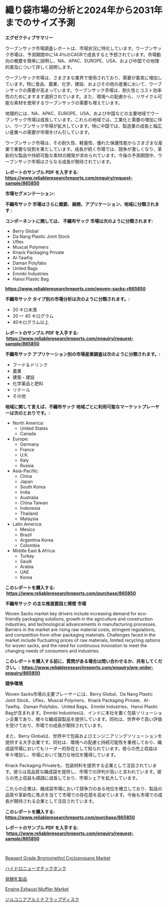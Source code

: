 <p><h1>織り袋市場の分析と2024年から2031年までのサイズ予測</h1></p><p><strong>エグゼクティブサマリー</strong></p>
<p><p>ウーブンサック市場調査レポートは、市場状況に特化しています。ウーブンサック市場は、予測期間中に14.4％のCAGRで成長すると予想されています。市場動向の概要を簡単に説明し、NA、APAC、EUROPE、USA、および中国での地理的普及について詳しく説明します。</p><p>ウーブンサック市場は、さまざまな業界で使用されており、需要が着実に増加しています。特に食品、農業、化学、建設、およびその他の産業において、ウーブンサックの需要が高まっています。ウーブンサック市場は、耐久性とコスト効率性のためにますます選択されています。また、環境への配慮から、リサイクル可能な素材を使用するウーブンサックの需要も増えています。</p><p>地理的には、NA、APAC、EUROPE、USA、および中国などの主要地域でウーブンサック市場は成長しています。これらの地域では、工業化と需要の増加に伴い、ウーブンサック市場が拡大しています。特に中国では、製造業の成長と幅広い産業への需要が市場をけん引しています。</p><p>ウーブンサック市場は、その耐久性、軽量性、優れた保護性能からさまざまな産業で重要な役割を果たしています。成長が続く市場では、競争が激しくなり、革新的な製品や持続可能な素材の開発が求められています。今後の予測期間中、ウーブンサック市場はさらなる成長が期待されています。</p></p>
<p><strong>レポートのサンプル PDF を入手する: <a href="https://www.reliableresearchreports.com/enquiry/request-sample/865850">https://www.reliableresearchreports.com/enquiry/request-sample/865850</a></strong></p>
<p><strong>市場セグメンテーション:</strong></p>
<p><strong> 不織布サック 市場はさらに概要、展開、アプリケーション、地域に分類されます :</strong></p>
<p><strong>コンポーネントに関しては、 不織布サック 市場は次のように分類されます: &nbsp;</strong></p>
<p><ul><li>Berry Global</li><li>Da Nang Plastic Joint Stock</li><li>Uflex</li><li>Muscat Polymers</li><li>Knack Packaging Private</li><li>Al-Tawfiq</li><li>Daman Polyfabs</li><li>United Bags</li><li>Emmbi Industries</li><li>Hanoi Plastic Bag</li></ul></p>
<p><strong><a href="https://www.reliableresearchreports.com/woven-sacks-r865850">https://www.reliableresearchreports.com/woven-sacks-r865850</a></strong></p>
<p><strong> 不織布サック タイプ別の市場分析は次のように分類されます。:</strong></p>
<p><ul><li>20 キロ未満</li><li>20 — 40 キログラム</li><li>40キログラム以上</li></ul></p>
<p><strong>レポートのサンプル PDF を入手する: &nbsp;<a href="https://www.reliableresearchreports.com/enquiry/request-sample/865850">https://www.reliableresearchreports.com/enquiry/request-sample/865850</a></strong></p>
<p><strong> 不織布サック アプリケーション別の市場産業調査は次のように分類されます。:</strong></p>
<p><ul><li>フード＆ドリンク</li><li>農業</li><li>建築・建設</li><li>化学薬品と肥料</li><li>リテール</li><li>その他</li></ul></p>
<p><strong>地域に関して言えば、不織布サック 地域ごとに利用可能なマーケットプレーヤーは次のとおりです。:</strong></p>
<p><ul>
    <li>
        North America:
        <ul>
            <li>United States</li>
            <li>Canada</li>
        </ul>
    </li>
    <li>
        Europe:
        <ul>
            <li>Germany</li>
            <li>France</li>
            <li>U.K.</li>
            <li>Italy</li>
            <li>Russia</li>
        </ul>
    </li>
    <li>
        Asia-Pacific:
        <ul>
            <li>China</li>
            <li>Japan</li>
            <li>South Korea</li>
            <li>India</li>
            <li>Australia</li>
            <li>China Taiwan</li>
            <li>Indonesia</li>
            <li>Thailand</li>
            <li>Malaysia</li>
        </ul>
    </li>
    <li>
        Latin America:
        <ul>
            <li>Mexico</li>
            <li>Brazil</li>
            <li>Argentina Korea</li>
            <li>Colombia</li>
        </ul>
    </li>
    <li>
        Middle East & Africa:
        <ul>
            <li>Turkey</li>
            <li>Saudi</li>
            <li>Arabia</li>
            <li>UAE</li>
            <li>Korea</li>
        </ul>
    </li>
    </ul></p>
<p><strong>このレポートを購入する: &nbsp;<a href="https://www.reliableresearchreports.com/purchase/865850">https://www.reliableresearchreports.com/purchase/865850</a></strong></p>
<p><strong>不織布サック の主な推進要因と障壁 市場</strong></p>
<p><p>Woven Sacks market key drivers include increasing demand for eco-friendly packaging solutions, growth in the agriculture and construction industries, and technological advancements in manufacturing processes. Barriers in the market are rising raw material costs, stringent regulations, and competition from other packaging materials. Challenges faced in the market include fluctuating prices of raw materials, limited recycling options for woven sacks, and the need for continuous innovation to meet the changing needs of consumers and industries.</p></p>
<p><strong>このレポートを購入する前に、質問がある場合は問い合わせるか、共有してください。:&nbsp; <a href="https://www.reliableresearchreports.com/enquiry/pre-order-enquiry/865850">https://www.reliableresearchreports.com/enquiry/pre-order-enquiry/865850</a></strong></p>
<p><strong>競争環境</strong></p>
<p><p>Woven Sacks市場の主要プレーヤーには、Berry Global、Da Nang Plastic Joint Stock、Uflex、Muscat Polymers、Knack Packaging Private、Al-Tawfiq、Daman Polyfabs、United Bags、Emmbi Industries、Hanoi Plastic Bagが含まれます。Emmbi Industriesは、インドに本社を置く包装ソリューション企業であり、様々な織成袋製品を提供しています。同社は、世界中で高い評価を受けており、市場での成長が期待されています。</p><p>また、Berry Globalは、世界中で包装およびエンジニアリングソリューションを提供する大手企業です。同社は、環境への配慮と持続可能性を重視しており、織成袋市場においてもリーダー的存在として知られています。彼らの売上収益は年々増加し、市場において強力な地位を獲得しています。</p><p>Knack Packaging Privateも、包装材料を提供する企業として注目されています。彼らは高品質な織成袋を提供し、市場での評判が高いと言われています。彼らの売上収益も順調に成長しており、市場シェアを拡大しています。</p><p>これらの企業は、織成袋市場において競争力のある地位を確立しており、製品の品質や革新性に焦点を当てて市場での存在感を高めています。今後も市場での成長が期待される企業として注目されています。</p></p>
<p><strong>このレポートを購入する: &nbsp; <a href="https://www.reliableresearchreports.com/purchase/865850">https://www.reliableresearchreports.com/purchase/865850</a></strong></p>
<p><strong>レポートのサンプル PDF を入手する: &nbsp;<a href="https://www.reliableresearchreports.com/enquiry/request-sample/865850">https://www.reliableresearchreports.com/enquiry/request-sample/865850</a></strong><strong></strong></p>
<p>&nbsp;</p>
<p><p><a href="https://www.linkedin.com/pulse/reagant-grade-bromomethyl-cyclopropane-market-challenges-gybje?trackingId=SGqGDmHUximk0eH6r3cCVA%3D%3D">Reagant Grade Bromomethyl Cyclopropane Market</a></p><p><a href="https://github.com/SantosDicki04/Market-Research-Report-List-1/blob/main/334450229722.md">ハイドロニューマチックタンク</a></p><p><a href="https://medium.com/@charityrice70/%E7%99%BA%E9%85%B5%E4%B9%B3%E8%A3%BD%E5%93%81%E5%B8%82%E5%A0%B4%E5%B1%95%E6%9C%9B-%E6%A5%AD%E7%95%8C%E6%A6%82%E8%A6%81%E3%81%A8%E4%BA%88%E6%B8%AC-2024%E5%B9%B4%E3%81%8B%E3%82%892031%E5%B9%B4-d4f195768591">発酵乳製品</a></p><p><a href="https://github.com/pgtimber/Market-Research-Report-List-2/blob/main/engine-exhaust-muffler-market.md">Engine Exhaust Muffler Market</a></p><p><a href="https://medium.com/@terrelliemann565620/%E3%82%B8%E3%83%AB%E3%82%B3%E3%83%8B%E3%82%A2%E3%82%A2%E3%83%AB%E3%83%9F%E3%83%8A%E3%83%95%E3%83%A9%E3%83%83%E3%83%97%E3%83%87%E3%82%A3%E3%82%B9%E3%82%AF%E5%B8%82%E5%A0%B4%E8%A6%8F%E6%A8%A1-cagr-%E3%83%88%E3%83%AC%E3%83%B3%E3%83%892024-2030-b36edb3fca97">ジルコニアアルミナフラップディスク</a></p></p>